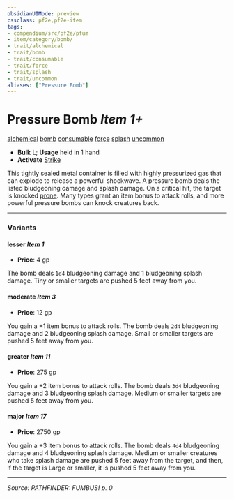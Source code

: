 ```yaml
---
obsidianUIMode: preview
cssclass: pf2e,pf2e-item
tags:
- compendium/src/pf2e/pfum
- item/category/bomb/
- trait/alchemical
- trait/bomb
- trait/consumable
- trait/force
- trait/splash
- trait/uncommon
aliases: ["Pressure Bomb"]
---
```

# Pressure Bomb *Item 1+*  
[alchemical](alchemical.md "Alchemical Item Trait")  [bomb](bomb.md "Bomb Item Trait")  [consumable](consumable.md "Consumable Item Trait")  [force](force.md "Force Energy & Element Trait")  [splash](splash.md "Splash Weapon Trait")  [uncommon](uncommon.md "Uncommon Rarity Trait")  

- **Bulk** L; **Usage** held in 1 hand
- **Activate** [Strike](strike.md)

This tightly sealed metal container is filled with highly pressurized gas that can explode to release a powerful shockwave. A pressure bomb deals the listed bludgeoning damage and splash damage. On a critical hit, the target is knocked [prone](conditions.md#Prone). Many types grant an item bonus to attack rolls, and more powerful pressure bombs can knock creatures back.

---

### Variants

#### lesser *Item 1*

- **Price**: 4 gp

The bomb deals `1d4` bludgeoning damage and 1 bludgeoning splash damage. Tiny or smaller targets are pushed 5 feet away from you.

#### moderate *Item 3*

- **Price**: 12 gp

You gain a +1 item bonus to attack rolls. The bomb deals `2d4` bludgeoning damage and 2 bludgeoning splash damage. Small or smaller targets are pushed 5 feet away from you.

#### greater *Item 11*

- **Price**: 275 gp

You gain a +2 item bonus to attack rolls. The bomb deals `3d4` bludgeoning damage and 3 bludgeoning splash damage. Medium or smaller targets are pushed 5 feet away from you.

#### major *Item 17*

- **Price**: 2750 gp

You gain a +3 item bonus to attack rolls. The bomb deals `4d4` bludgeoning damage and 4 bludgeoning splash damage. Medium or smaller creatures who take splash damage are pushed 5 feet away from the target, and then, if the target is Large or smaller, it is pushed 5 feet away from you.

---
*Source: PATHFINDER: FUMBUS! p. 0*